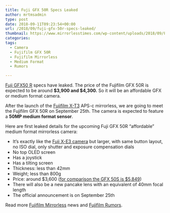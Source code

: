 ```yaml
---
title: Fuji GFX 50R Specs Leaked
author: mrtmsadmin
type: post
date: 2018-09-11T09:23:54+00:00
url: /2018/09/fuji-gfx-50r-specs-leaked/
thumbnail: https://www.mirrorlesstimes.com/wp-content/uploads/2018/09/Fujifilm-GFX-50r.jpg
categories:
tags:
  - Camera
  - Fujifilm GFX 50R
  - Fujifilm Mirrorless
  - Medium Format
  - Rumors

---
```

<a href="https://www.mirrorlesstimes.com/tags/fujifilm-gfx-50r/" target="_blank" rel="noopener">Fuji GFX50 R</a> specs have leaked. The price of the Fujifilm GFX 50R is expected to be around **$3,900 and $4,300.** So it will be an affordable GFX or medium format camera.

After the launch of the <a href="https://www.mirrorlesstimes.com/tags/fujifilm-x-t3/" target="_blank" rel="noopener">Fujifilm X-T3</a> APS-c mirrorless, we are going to meet the Fujifilm GFX 50R on September 25th. The camera is expected to feature a **50MP medium format sensor**.

Here are first leaked details for the upcoming Fuji GFX 50R “affordable” medium format mirrorless camera:<!--more-->

  * It’s exactly like the <a href="https://www.amazon.com/Fujifilm-X-E3-Mirrorless-XF23mmF2-Kit/dp/B0759G5XRK/?tag=daicamnew-20" target="_blank" rel="noopener" data-amzn-asin="B0759G5XRK">Fuji X-E3 camera</a> but larger, with same button layout, no ISO dial, only shutter and exposure compensation dials
  * No top OLED screen
  * Has a joystick
  * Has a tilting screen
  * Thickness: less than 42mm
  * Weight; less than 800g
  * Price: around $3,600 (<a class="broken_link" href="https://www.adorama.com/ifjgfx50s.html?kbid=68292" target="_blank" rel="noopener">for comparison the GFX 50S is $5,849</a>)
  * There will also be a new pancake lens with an equivalent of 40mm focal length
  * The official announcement is on September 25th

Read more [Fujifilm Mirrorless][1] news and <a href="https://www.dailycameranews.com/tag/fujifilm-rumors/" target="_blank" rel="noopener">Fujifilm Rumors</a>.

 [1]: https://www.mirrorlesstimes.com/tags/fujifilm-mirrorless/